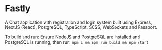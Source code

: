 # Fastly

A Chat application with registration and login system built using Express, NextJS (React), PostgreSQL, TypeScript, SCSS, WebSockets and Passport.

To build and run: Ensure NodeJS and PostgreSQL are installed and PostgreSQL is running,
then run: `npm i && npm run build && npm start`

